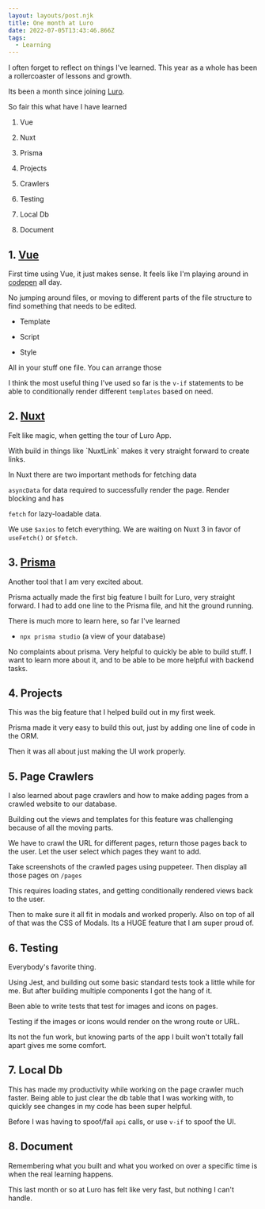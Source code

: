 ```yaml
---
layout: layouts/post.njk
title: One month at Luro
date: 2022-07-05T13:43:46.866Z
tags:
  - Learning
---
```


I often forget to reflect on things I've learned. This year as a whole has been a rollercoaster of lessons and growth. 

Its been a month since joining [Luro](https://luroapp.com/).

So fair this what have I have learned


1. Vue

2. Nuxt

3. Prisma

4. Projects

5. Crawlers

6. Testing

7. Local Db

8. Document



## 1. [Vue](https://vuejs.org/)

First time using Vue, it just makes sense. It feels like I'm playing around in [codepen](codepen.io) all day.



No jumping around files, or moving to different parts of the file structure to find something that needs to be edited.



- Template

- Script

- Style



All in your stuff one file. You can arrange those 



I think the most useful thing I've used so far is the `v-if` statements to be able to conditionally render different `templates` based on need.



## 2. [Nuxt](https://nuxtjs.org/)

Felt like magic, when getting the tour of Luro App.



With build in things like \`NuxtLink\` makes it very straight forward to create links.



In Nuxt there are two important methods for fetching data

`asyncData` for data required to successfully render the page. Render blocking and has

`fetch` for lazy-loadable data.

We use `$axios` to fetch everything. We are waiting on Nuxt 3 in favor of `useFetch()` or `$fetch`.



## 3. [Prisma](https://www.prisma.io/)

Another tool that I am very excited about.

Prisma actually made the first big feature I built for Luro, very straight forward. I had to add one line to the Prisma file, and hit the ground running.


There is much more to learn here, so far I've learned

- `npx prisma studio` (a view of your database)

No complaints about prisma. Very helpful to quickly be able to build stuff. I want to learn more about it, and to be able to be more helpful with backend tasks.



## 4. Projects

This was the big feature that I helped build out in my first week.

Prisma made it very easy to build this out, just by adding one line of code in the ORM.

Then it was all about just making the UI work properly. 



## 5. Page Crawlers

I also learned about page crawlers and how to make adding pages from a crawled website to our database.

Building out the views and templates for this feature was challenging because of all the moving parts.

We have to crawl the URL for different pages, return those pages back to the user. Let the user select which pages they want to add.

Take screenshots of the crawled pages using puppeteer. Then display all those pages on `/pages`


This requires loading states, and getting conditionally rendered views back to the user.



Then to make sure it all fit in modals and worked properly. Also on top of all of that was the CSS of Modals. Its a HUGE feature that I am super proud of.



## 6. Testing

Everybody's favorite thing.

Using Jest, and building out some basic standard tests took a little while for me. But after building multiple components I got the hang of it.

Been able to write tests that test for images and icons on pages.

Testing if the images or icons would render on the wrong route or URL.

Its not the fun work, but knowing parts of the app I built won't totally fall apart gives me some comfort. 



## 7. Local Db

This has made my productivity while working on the page crawler much faster. Being able to just clear the db table that I was working with, to quickly see changes in my code has been super helpful.

Before I was having to spoof/fail `api` calls, or use `v-if` to spoof the UI.



## 8. Document



Remembering what you built and what you worked on over a specific time is when the real learning happens.

This last month or so at Luro has felt like very fast, but nothing I can't handle.